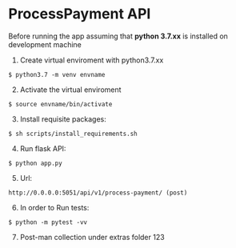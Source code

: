 # ProcessPayment API

Before running the app assuming that **python 3.7.xx** is installed on development machine

1. Create virtual enviroment with python3.7.xx
```shell
$ python3.7 -m venv envname
```
2. Activate the virtual enviroment
```shell
$ source envname/bin/activate
```
3. Install requisite packages:
```shell
$ sh scripts/install_requirements.sh
```
4. Run flask API:
```shell
$ python app.py
```
5. Url:
```
http://0.0.0.0:5051/api/v1/process-payment/ (post)
```
6. In order to Run tests:
```
$ python -m pytest -vv
```
7. Post-man collection under extras folder
123
